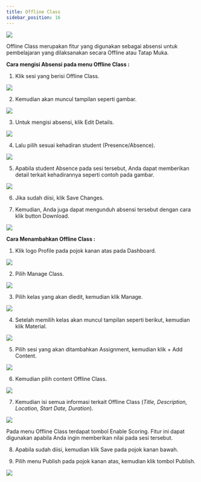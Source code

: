 ```yaml
---
title: Offline Class
sidebar_position: 16
---
```



![](/img/offlineclass_.jpg)

Offline Class merupakan fitur yang digunakan sebagai absensi untuk pembelajaran yang dilaksanakan secara Offline atau Tatap Muka.

**Cara mengisi Absensi pada menu Offline Class :**

1. Klik sesi yang berisi Offline Class.

![](/img/degree-lecture-offline-class.jpg)

2. Kemudian akan muncul tampilan seperti gambar.

![](/img/degree-lecture-offline-class-2.jpg)

3. Untuk mengisi absensi, klik Edit Details.

![](/img/degree-lecture-offline-class-3.jpg)

4. Lalu pilih sesuai kehadiran student (Presence/Absence).

![](/img/degree-lecture-offline-class-4.jpg)

5. Apabila student Absence pada sesi tersebut, Anda dapat memberikan detail terkait kehadirannya seperti contoh pada gambar.

![](/img/degree-lecture-offline-class-5.jpg)

6. Jika sudah diisi, klik Save Changes.

7. Kemudian, Anda juga dapat mengunduh absensi tersebut dengan cara klik button Download.

![](/img/degree-lecture-offline-class-6.jpg)

**Cara Menambahkan Offline Class :**
1. Klik logo Profile pada pojok kanan atas pada Dashboard.

![](/img/degree-lecture-manage-class.jpg)

2. Pilih Manage Class.

![](/img/degree-lecture-manage-class-2.jpg)

3. Pilih kelas yang akan diedit, kemudian klik Manage.

![](/img/degree-lecture-manage-class-3.jpg)

4. Setelah memilih kelas akan muncul tampilan seperti berikut, kemudian klik Material.

![](/img/degree-lecture-manage-class-4.jpg)

5. Pilih sesi yang akan ditambahkan Assignment, kemudian klik + Add Content.

![](/img/articlee-5.jpg)

6. Kemudian pilih content Offline Class.

![](/img/degree-lecture-offline-class-7.jpg)

7. Kemudian isi semua informasi terkait Offline Class (*Title, Description, Location, Start Date, Duration*).

![](/img/degree-lecture-offline-class-8.jpg)

Pada menu Offline Class terdapat tombol Enable Scoring. Fitur ini dapat digunakan apabila Anda ingin memberikan nilai pada sesi tersebut.

8. Apabila sudah diisi, kemudian klik Save pada pojok kanan bawah.

9. Pilih menu Publish pada pojok kanan atas, kemudian klik tombol Publish.

![](/img/degree-lecture-publish.jpg)
